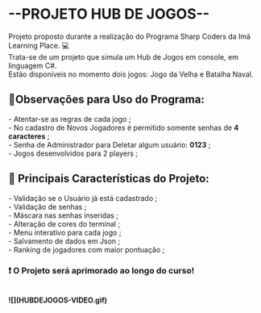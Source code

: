 <h1>--PROJETO HUB DE JOGOS--</h1>
Projeto proposto durante a realização do Programa Sharp Coders da Imã Learning Place.
💻<br>
Trata-se de um projeto que simula um Hub de Jogos em console, em linguagem C#. <br>
Estão disponíveis no momento dois jogos: Jogo da Velha e Batalha Naval.

<h2>🚦Observações para Uso do Programa:</h2>
- Atentar-se as regras de cada jogo ;<br>
- No cadastro de Novos Jogadores é permitido somente senhas de <b>4 caracteres</b> ;<br>
- Senha de Administrador para Deletar algum usuário: <b>0123</b> ;<br>
- Jogos desenvolvidos para 2 players ; <br>

<h2>📌 Principais Características do Projeto:</h2>
- Validação se o Usuário já está cadastrado ; <br>
- Validação de senhas ; <br>
- Máscara nas senhas inseridas ;<br>
- Alteração de cores do terminal ;<br>
- Menu interativo para cada jogo ; <br>
- Salvamento de dados em Json ; <br>
- Ranking de jogadores com maior pontuação ;<br>

<b><h3> ❗ O Projeto será aprimorado ao longo do curso! </h3>

<br>
![](HUBDEJOGOS-VIDEO.gif)
<br>
